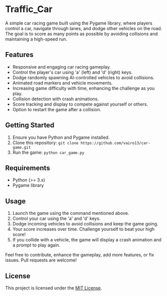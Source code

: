 # Traffic_Car

A simple car racing game built using the Pygame library, where players control a car, navigate through lanes, and dodge other vehicles on the road. The goal is to score as many points as possible by avoiding collisions and maintaining a high-speed run.

## Features

- Responsive and engaging car racing gameplay.
- Control the player's car using 'a' (left) and 'd' (right) keys.
- Dodge randomly spawning AI-controlled vehicles to avoid collisions.
- Animated road markers and vehicle movements.
- Increasing game difficulty with time, enhancing the challenge as you play.
- Collision detection with crash animations.
- Score tracking and display to compete against yourself or others.
- Option to restart the game after a collision.

## Getting Started

1. Ensure you have Python and Pygame installed.
2. Clone this repository: `git clone https://github.com/vairo13/car-game.git`
3. Run the game: `python car_game.py`

## Requirements

- Python (>= 3.x)
- Pygame library

## Usage

1. Launch the game using the command mentioned above.
2. Control your car using the 'a' and 'd' keys.
3. Dodge incoming vehicles to avoid collisions and keep the game going.
4. Your score increases over time. Challenge yourself to beat your high score!
5. If you collide with a vehicle, the game will display a crash animation and a prompt to play again.

Feel free to contribute, enhance the gameplay, add more features, or fix issues. Pull requests are welcome!

## License

This project is licensed under the [MIT License](LICENSE).
